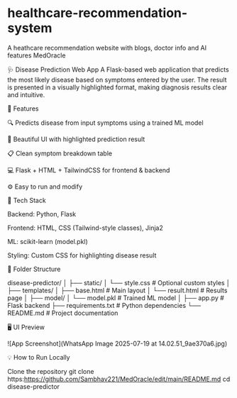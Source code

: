 # healthcare-recommendation-system
A heathcare recommendation website with blogs, doctor info and AI features
MedOracle

🩺 Disease Prediction Web App A Flask-based web application that predicts the most likely disease based on symptoms entered by the user. The result is presented in a visually highlighted format, making diagnosis results clear and intuitive.

🚀 Features

🔍 Predicts disease from input symptoms using a trained ML model

🎨 Beautiful UI with highlighted prediction result

📋 Clean symptom breakdown table

💻 Flask + HTML + TailwindCSS for frontend & backend

⚙️ Easy to run and modify

🧰 Tech Stack

Backend: Python, Flask

Frontend: HTML, CSS (Tailwind-style classes), Jinja2

ML: scikit-learn (model.pkl)

Styling: Custom CSS for highlighting disease result

📁 Folder Structure

disease-predictor/ │ ├── static/ │ └── style.css # Optional custom styles │ ├── templates/ │ ├── base.html # Main layout │ └── result.html # Results page │ ├── model/ │ └── model.pkl # Trained ML model │ ├── app.py # Flask backend ├── requirements.txt # Python dependencies └── README.md # Project documentation

🖥️ UI Preview

![App Screenshot](WhatsApp Image 2025-07-19 at 14.02.51_9ae370a6.jpg)

💡 How to Run Locally

Clone the repository
git clone https:https://github.com/Sambhav221/MedOracle/edit/main/README.md cd disease-predictor
